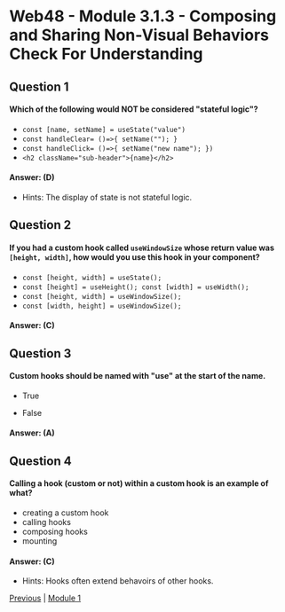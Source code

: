# Web48 - Module 3.1.3 - Composing and Sharing Non-Visual Behaviors Check For Understanding

## Question 1

####  Which of the following would NOT be considered "stateful logic"?

- ```const [name, setName] = useState("value")``` 
- ```const handleClear= ()=>{ setName(""); }``` 
- ```const handleClick= ()=>{ setName("new name"); })``` 
- ```<h2 className="sub-header">{name}</h2>``` 
 

#### Answer:   (D) 

- Hints: The display of state is not stateful logic.

## Question 2

####  If you had a custom hook called ```useWindowSize``` whose return value was ```[height, width]```, how would you use this hook in your component?

- ```const [height, width] = useState();``` 
- ```const [height] = useHeight(); const [width] = useWidth();``` 
- ```const [height, width] = useWindowSize();``` 
- ```const [width, height] = useWindowSize();``` 

#### Answer:   (C) 

## Question 3

####  Custom hooks should be named with "use" at the start of the name.

- True

- False

#### Answer:   (A) 

## Question 4

####  Calling a hook (custom or not) within a custom hook is an example of what?

- creating a custom hook 
- calling hooks 
- composing hooks 
- mounting

#### Answer:   (C) 

- Hints: Hooks often extend behavoirs of other hooks.





[Previous](./Object_2.md) | [Module 1](../../Module_1-Class-Components/README.md)
